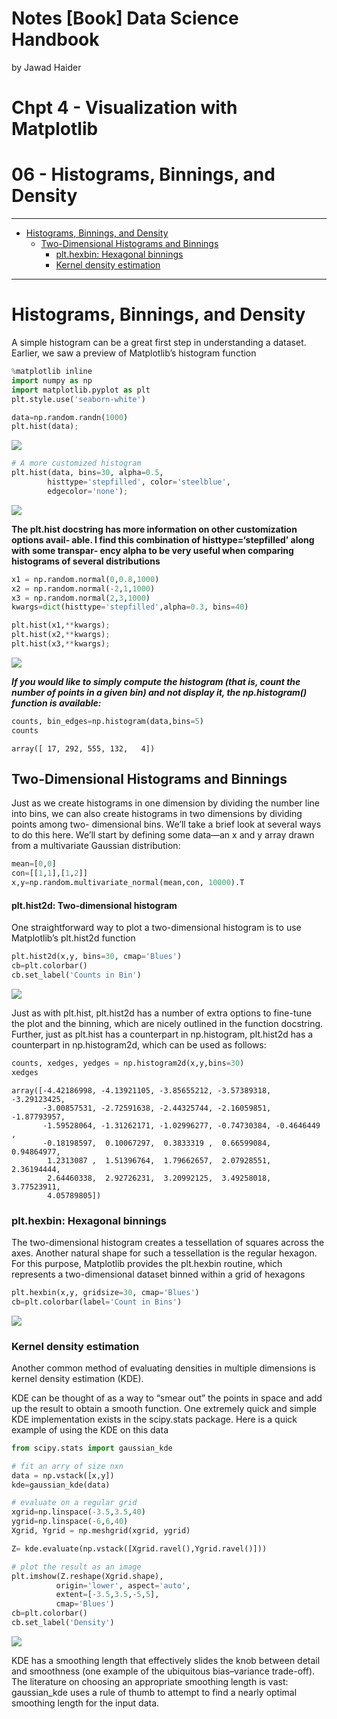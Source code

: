 Notes \[Book\] Data Science Handbook
================
by Jawad Haider

# **Chpt 4 - Visualization with Matplotlib**

# 06 -  Histograms, Binnings, and Density
------------------------------------------------------------------------

- <a href="#histograms-binnings-and-density"
  id="toc-histograms-binnings-and-density">Histograms, Binnings, and
  Density</a>
  - <a href="#two-dimensional-histograms-and-binnings"
    id="toc-two-dimensional-histograms-and-binnings">Two-Dimensional
    Histograms and Binnings</a>
    - <a href="#plt.hexbin-hexagonal-binnings"
      id="toc-plt.hexbin-hexagonal-binnings">plt.hexbin: Hexagonal
      binnings</a>
    - <a href="#kernel-density-estimation"
      id="toc-kernel-density-estimation">Kernel density estimation</a>

------------------------------------------------------------------------

# Histograms, Binnings, and Density

A simple histogram can be a great first step in understanding a dataset.
Earlier, we saw a preview of Matplotlib’s histogram function

``` python
%matplotlib inline
import numpy as np
import matplotlib.pyplot as plt
plt.style.use('seaborn-white')
```

``` python
data=np.random.randn(1000)
plt.hist(data);
```

![](06Histograms%20Binnings%20and%20Density_files/figure-gfm/cell-3-output-1.png)

``` python
# A more customized histogram
plt.hist(data, bins=30, alpha=0.5,
        histtype='stepfilled', color='steelblue',
        edgecolor='none');
```

![](06Histograms%20Binnings%20and%20Density_files/figure-gfm/cell-4-output-1.png)

**The plt.hist docstring has more information on other customization
options avail‐ able. I find this combination of histtype=‘stepfilled’
along with some transpar‐ ency alpha to be very useful when comparing
histograms of several distributions**

``` python
x1 = np.random.normal(0,0.8,1000)
x2 = np.random.normal(-2,1,1000)
x3 = np.random.normal(2,3,1000)
kwargs=dict(histtype='stepfilled',alpha=0.3, bins=40)

plt.hist(x1,**kwargs);
plt.hist(x2,**kwargs);
plt.hist(x3,**kwargs);
```

![](06Histograms%20Binnings%20and%20Density_files/figure-gfm/cell-5-output-1.png)

***If you would like to simply compute the histogram (that is, count the
number of points in a given bin) and not display it, the np.histogram()
function is available:***

``` python
counts, bin_edges=np.histogram(data,bins=5)
counts
```

    array([ 17, 292, 555, 132,   4])

## Two-Dimensional Histograms and Binnings

Just as we create histograms in one dimension by dividing the number
line into bins, we can also create histograms in two dimensions by
dividing points among two- dimensional bins. We’ll take a brief look at
several ways to do this here. We’ll start by defining some data—an x and
y array drawn from a multivariate Gaussian distribution:

``` python
mean=[0,0]
con=[[1,1],[1,2]]
x,y=np.random.multivariate_normal(mean,con, 10000).T
```

#### plt.hist2d: Two-dimensional histogram

One straightforward way to plot a two-dimensional histogram is to use
Matplotlib’s plt.hist2d function

``` python
plt.hist2d(x,y, bins=30, cmap='Blues')
cb=plt.colorbar()
cb.set_label('Counts in Bin')
```

![](06Histograms%20Binnings%20and%20Density_files/figure-gfm/cell-8-output-1.png)

Just as with plt.hist, plt.hist2d has a number of extra options to
fine-tune the plot and the binning, which are nicely outlined in the
function docstring. Further, just as plt.hist has a counterpart in
np.histogram, plt.hist2d has a counterpart in np.histogram2d, which can
be used as follows:

``` python
counts, xedges, yedges = np.histogram2d(x,y,bins=30)
xedges
```

    array([-4.42186998, -4.13921105, -3.85655212, -3.57389318, -3.29123425,
           -3.00857531, -2.72591638, -2.44325744, -2.16059851, -1.87793957,
           -1.59528064, -1.31262171, -1.02996277, -0.74730384, -0.4646449 ,
           -0.18198597,  0.10067297,  0.3833319 ,  0.66599084,  0.94864977,
            1.2313087 ,  1.51396764,  1.79662657,  2.07928551,  2.36194444,
            2.64460338,  2.92726231,  3.20992125,  3.49258018,  3.77523911,
            4.05789805])

### plt.hexbin: Hexagonal binnings

The two-dimensional histogram creates a tessellation of squares across
the axes. Another natural shape for such a tessellation is the regular
hexagon. For this purpose, Matplotlib provides the plt.hexbin routine,
which represents a two-dimensional dataset binned within a grid of
hexagons

``` python
plt.hexbin(x,y, gridsize=30, cmap='Blues')
cb=plt.colorbar(label='Count in Bins')
```

![](06Histograms%20Binnings%20and%20Density_files/figure-gfm/cell-10-output-1.png)

### Kernel density estimation

Another common method of evaluating densities in multiple dimensions is
kernel density estimation (KDE).

KDE can be thought of as a way to “smear out” the points in space and
add up the result to obtain a smooth function. One extremely quick and
simple KDE implementation exists in the scipy.stats package. Here is a
quick example of using the KDE on this data

``` python
from scipy.stats import gaussian_kde
```

``` python
# fit an arry of size nxn
data = np.vstack([x,y])
kde=gaussian_kde(data)

# evaluate on a regular grid
xgrid=np.linspace(-3.5,3.5,40)
ygrid=np.linspace(-6,6,40)
Xgrid, Ygrid = np.meshgrid(xgrid, ygrid)

Z= kde.evaluate(np.vstack([Xgrid.ravel(),Ygrid.ravel()]))
```

``` python
# plot the result as an image
plt.imshow(Z.reshape(Xgrid.shape),
          origin='lower', aspect='auto',
          extent=[-3.5,3.5,-5,5],
          cmap='Blues')
cb=plt.colorbar()
cb.set_label('Density')
```

![](06Histograms%20Binnings%20and%20Density_files/figure-gfm/cell-13-output-1.png)

KDE has a smoothing length that effectively slides the knob between
detail and smoothness (one example of the ubiquitous bias–variance
trade-off). The literature on choosing an appropriate smoothing length
is vast: gaussian_kde uses a rule of thumb to attempt to find a nearly
optimal smoothing length for the input data.
